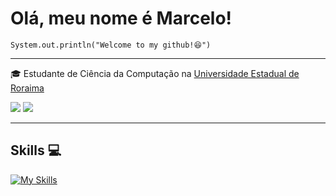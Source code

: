 # Olá, meu nome é Marcelo!

<code>System.out.println("Welcome to my github!😆")</code>
<hr>

<p>🎓 Estudante de Ciência da Computação na <a href="https://www.uerr.edu.br/" target="blank_">Universidade Estadual de Roraima</a></p>
<a href="https://instagram.com/instrutoresquilo" target="_blank"><img src="https://img.shields.io/badge/-Instagram-%23E4405F?style=for-the-badge&logo=instagram&logoColor=white" target="_blank"></a>
<a href="https://www.linkedin.com/in/maarcdev/" target="_blank"><img src="https://img.shields.io/badge/-LinkedIn-%230077B5?style=for-the-badge&logo=linkedin&logoColor=white" target="_blank"></a>
<hr>

 ## Skills 💻

[![My Skills](https://skillicons.dev/icons?i=html,css,javascript,postgres,git,github,python,django,java,linux)](https://skillicons.dev)
